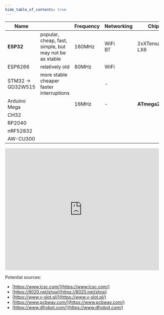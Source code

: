 ```yaml
---
hide_table_of_contents: true
---
```


| Name             |                                                        | Frequency | Networking     | Chip           | RAM   |
| ---------------- | ------------------------------------------------------ | --------- | -------------- | -------------- | ----- |
| **ESP32**        | popular, cheap, fast, simple, but may not be as stable | 160MHz    | WiFi  <br />BT | 2xXTensa LX6   | 512KB |
| ESP8266          | relatively old                                         | 80MHz     | WiFi           |                | 160KB |
| STM32 → GD32W515 | more stable  <br />cheaper  <br />faster interruptions |           | -              |                | 20KB  |
| Arduino Mega     |                                                        | 16MHz     | -              | **ATmega2560** |       |
| CH32             |                                                        |           |                |                |       |
| RP2040           |                                                        |           |                |                |       |
| nRF52832         |                                                        |           |                |                |       |
| AW-CU300         |                                                        |           |                |                |       |


<iframe width="100%" height="400" src="https://www.youtube.com/embed/boF4cX338k4" title="#345 ESP32 vs STM32: Which one is better (Bluepill)?" frameborder="0" allow="accelerometer; autoplay; clipboard-write; encrypted-media; gyroscope; picture-in-picture; web-share" referrerpolicy="strict-origin-when-cross-origin" allowfullscreen></iframe>


Potential sources:

- [https://www.lcsc.com/](https://www.lcsc.com/)
- [https://8020.net/shop](https://8020.net/shop)
- [https://www.v-slot.pl/](https://www.v-slot.pl/)
- [https://www.pcbway.com/](https://www.pcbway.com/)
- [https://www.dfrobot.com/](https://www.dfrobot.com/)